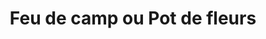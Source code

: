 ---
layout: term
title: 'Feu de camp ou Pot de fleurs'
name: feu-de-camp
description: "désigne un portail dont tous les résonateurs sont très proches du centre du portail, faisant penser à un feu de camp ou à un pot de fleur"
---